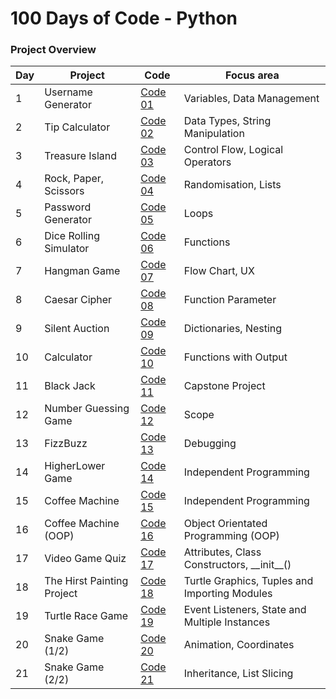 # 100 Days of Code - Python 

### Project Overview

|Day|Project|Code|Focus area|
|---|---|---|---|
|1| Username Generator | [Code 01](https://github.com/newyentony/python-100-days-of-code/blob/main/day_01/main.py) | Variables, Data Management
|2| Tip Calculator | [Code 02](https://github.com/newyentony/python-100-days-of-code/tree/main/day_02/main.py) | Data Types, String Manipulation
|3| Treasure Island | [Code 03](https://github.com/newyentony/python-100-days-of-code/tree/main/day_03/main.py) | Control Flow, Logical Operators
|4| Rock, Paper, Scissors | [Code 04](https://github.com/newyentony/python-100-days-of-code/tree/main/day_04/main.py)  | Randomisation, Lists
|5| Password Generator | [Code 05](https://github.com/newyentony/python-100-days-of-code/tree/main/day_05/main.py)  | Loops
|6| Dice Rolling Simulator | [Code 06](https://github.com/newyentony/python-100-days-of-code/tree/main/day_06/main.py) | Functions
|7| Hangman Game | [Code 07](https://github.com/newyentony/python-100-days-of-code/tree/main/day_07/main.py)  | Flow Chart, UX
|8| Caesar Cipher | [Code 08](https://github.com/newyentony/python-100-days-of-code/tree/main/day_08/main.py)  | Function Parameter
|9| Silent Auction | [Code 09](https://github.com/newyentony/python-100-days-of-code/tree/main/day_09/main.py) | Dictionaries, Nesting
|10| Calculator | [Code 10](https://github.com/newyentony/python-100-days-of-code/tree/main/day_10/main.py) | Functions with Output
|11| Black Jack | [Code 11](https://github.com/newyentony/python-100-days-of-code/tree/main/day_11/main.py) | Capstone Project
|12| Number Guessing Game| [Code 12](https://github.com/newyentony/python-100-days-of-code/tree/main/day_12/main.py) | Scope
|13| FizzBuzz | [Code 13](https://github.com/newyentony/python-100-days-of-code/tree/main/day_13/main.py) | Debugging
|14| HigherLower Game | [Code 14](https://github.com/newyentony/python-100-days-of-code/tree/main/day_14/main.py) | Independent Programming
|15| Coffee Machine | [Code 15](https://github.com/newyentony/python-100-days-of-code/tree/main/day_15/main.py) | Independent Programming
|16| Coffee Machine (OOP)| [Code 16](https://github.com/newyentony/python-100-days-of-code/tree/main/day_16/main.py) | Object Orientated Programming (OOP)
|17| Video Game Quiz | [Code 17](https://github.com/newyentony/python-100-days-of-code/blob/main/day_17/main.py) | Attributes, Class Constructors, \_\_init\_\_()
|18| The Hirst Painting Project | [Code 18](https://github.com/newyentony/python-100-days-of-code/blob/main/day_18/main.py) | Turtle Graphics, Tuples and Importing Modules
|19| Turtle Race Game | [Code 19](https://github.com/newyentony/python-100-days-of-code/blob/main/day_19/main.py) | Event Listeners, State and Multiple Instances
|20| Snake Game (1/2) | [Code 20](https://github.com/newyentony/python-100-days-of-code/blob/main/day_20/main.py) | Animation, Coordinates
|21| Snake Game (2/2) | [Code 21](https://github.com/newyentony/python-100-days-of-code/blob/main/day_21/main.py) | Inheritance, List Slicing
